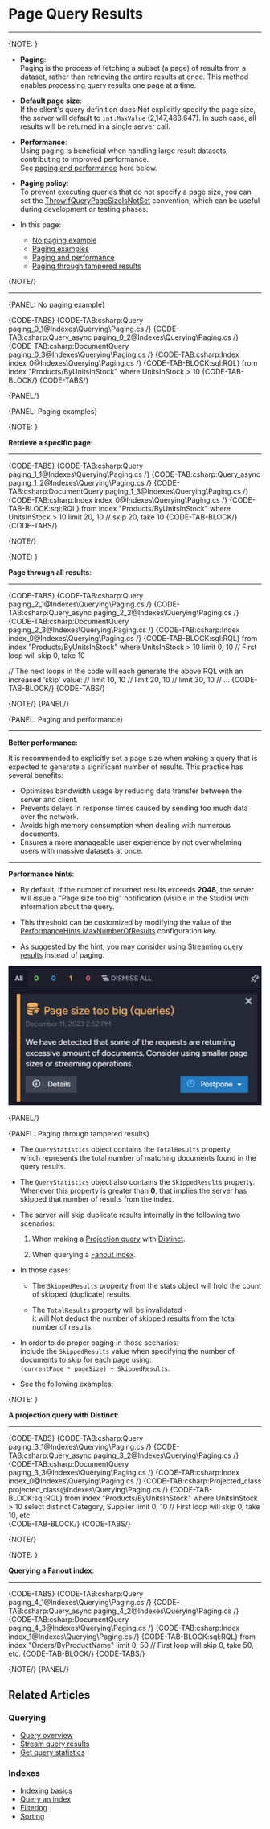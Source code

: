 # Page Query Results
---

{NOTE: }

* __Paging__:  
  Paging is the process of fetching a subset (a page) of results from a dataset, rather than retrieving the entire results at once. 
  This method enables processing query results one page at a time.

* __Default page size__:  
  If the client's query definition does Not explicitly specify the page size, the server will default to `int.MaxValue` (2,147,483,647). 
  In such case, all results will be returned in a single server call.

* __Performance__:  
  Using paging is beneficial when handling large result datasets, contributing to improved performance.  
  See [paging and performance](../../indexes/querying/paging#paging-and-performance) here below.

* __Paging policy__:  
  To prevent executing queries that do not specify a page size, you can set the [ThrowIfQueryPageSizeIsNotSet](../../client-api/configuration/querying#throwifquerypagesizeisnotset) convention,
  which can be useful during development or testing phases.

* In this page:

  * [No paging example](../../indexes/querying/paging#no-paging-example)
  * [Paging examples](../../indexes/querying/paging#paging-examples)
  * [Paging and performance](../../indexes/querying/paging#paging-and-performance)
  * [Paging through tampered results](../../indexes/querying/paging#paging-through-tampered-results)

{NOTE/}

---

{PANEL: No paging example}

{CODE-TABS}
{CODE-TAB:csharp:Query paging_0_1@Indexes\Querying\Paging.cs /}
{CODE-TAB:csharp:Query_async paging_0_2@Indexes\Querying\Paging.cs /}
{CODE-TAB:csharp:DocumentQuery paging_0_3@Indexes\Querying\Paging.cs /}
{CODE-TAB:csharp:Index index_0@Indexes\Querying\Paging.cs /}
{CODE-TAB-BLOCK:sql:RQL}
from index "Products/ByUnitsInStock"
where UnitsInStock > 10
{CODE-TAB-BLOCK/}
{CODE-TABS/}

{PANEL/}

{PANEL: Paging examples}

{NOTE: }

__Retrieve a specific page__:  

---

{CODE-TABS}
{CODE-TAB:csharp:Query paging_1_1@Indexes\Querying\Paging.cs /}
{CODE-TAB:csharp:Query_async paging_1_2@Indexes\Querying\Paging.cs /}
{CODE-TAB:csharp:DocumentQuery paging_1_3@Indexes\Querying\Paging.cs /}
{CODE-TAB:csharp:Index index_0@Indexes\Querying\Paging.cs /}
{CODE-TAB-BLOCK:sql:RQL}
from index "Products/ByUnitsInStock"
where UnitsInStock > 10 
limit 20, 10 // skip 20, take 10
{CODE-TAB-BLOCK/}
{CODE-TABS/}

{NOTE/}

{NOTE: }

__Page through all results__:  

---

{CODE-TABS}
{CODE-TAB:csharp:Query paging_2_1@Indexes\Querying\Paging.cs /}
{CODE-TAB:csharp:Query_async paging_2_2@Indexes\Querying\Paging.cs /}
{CODE-TAB:csharp:DocumentQuery paging_2_3@Indexes\Querying\Paging.cs /}
{CODE-TAB:csharp:Index index_0@Indexes\Querying\Paging.cs /}
{CODE-TAB-BLOCK:sql:RQL}
from index "Products/ByUnitsInStock"
where UnitsInStock > 10
limit 0, 10 // First loop will skip 0, take 10  

// The next loops in the code will each generate the above RQL with an increased 'skip' value:
// limit 10, 10
// limit 20, 10
// limit 30, 10
// ...
{CODE-TAB-BLOCK/}
{CODE-TABS/}

{NOTE/}
{PANEL/}

{PANEL: Paging and performance}

---

__Better performance__:  

It is recommended to explicitly set a page size when making a query that is expected to generate a significant number of results. 
This practice has several benefits:

  * Optimizes bandwidth usage by reducing data transfer between the server and client.
  * Prevents delays in response times caused by sending too much data over the network.
  * Avoids high memory consumption when dealing with numerous documents.
  * Ensures a more manageable user experience by not overwhelming users with massive datasets at once.

---

__Performance hints__:  

* By default, if the number of returned results exceeds __2048__, the server will issue a "Page size too big" notification (visible in the Studio) with information about the query.

* This threshold can be customized by modifying the value of the [PerformanceHints.MaxNumberOfResults](../../server/configuration/performance-hints-configuration#performancehints.maxnumberofresults) configuration key.

* As suggested by the hint, you may consider using [Streaming query results](../../client-api/session/querying/how-to-stream-query-results) instead of paging.

![Figure 1. Performance Hint](images/performance-hint.png "Performance Hint")

{PANEL/}

{PANEL: Paging through tampered results}

* The `QueryStatistics` object contains the `TotalResults` property,  
  which represents the total number of matching documents found in the query results.

* The `QueryStatistics` object also contains the `SkippedResults` property.  
  Whenever this property is greater than __0__, that implies the server has skipped that number of results from the index.

* The server will skip duplicate results internally in the following two scenarios:  

    1. When making a [Projection query](../../indexes/querying/projections) with [Distinct](../../indexes/querying/distinct).
  
    2. When querying a [Fanout index](../../indexes/indexing-nested-data#fanout-index---multiple-index-entries-per-document).

* In those cases:  

    * The `SkippedResults` property from the stats object will hold the count of skipped (duplicate) results.
  
    * The `TotalResults` property will be invalidated -  
      it will Not deduct the number of skipped results from the total number of results.

* In order to do proper paging in those scenarios:  
  include the `SkippedResults` value when specifying the number of documents to skip for each page using:  
  `(currentPage * pageSize) + SkippedResults`.

* See the following examples:

{NOTE: }

__A projection query with Distinct__:

---

{CODE-TABS}
{CODE-TAB:csharp:Query paging_3_1@Indexes\Querying\Paging.cs /}
{CODE-TAB:csharp:Query_async paging_3_2@Indexes\Querying\Paging.cs /}
{CODE-TAB:csharp:DocumentQuery paging_3_3@Indexes\Querying\Paging.cs /}
{CODE-TAB:csharp:Index index_0@Indexes\Querying\Paging.cs /}
{CODE-TAB:csharp:Projected_class projected_class@Indexes\Querying\Paging.cs /}
{CODE-TAB-BLOCK:sql:RQL}
from index "Products/ByUnitsInStock"
where UnitsInStock > 10
select distinct Category, Supplier
limit 0, 10  // First loop will skip 0, take 10, etc.  
{CODE-TAB-BLOCK/}
{CODE-TABS/}

{NOTE/}

{NOTE: }

__Querying a Fanout index__:

---

{CODE-TABS}
{CODE-TAB:csharp:Query paging_4_1@Indexes\Querying\Paging.cs /}
{CODE-TAB:csharp:Query_async paging_4_2@Indexes\Querying\Paging.cs /}
{CODE-TAB:csharp:DocumentQuery paging_4_3@Indexes\Querying\Paging.cs /}
{CODE-TAB:csharp:Index index_1@Indexes\Querying\Paging.cs /}
{CODE-TAB-BLOCK:sql:RQL}
from index "Orders/ByProductName"
limit 0, 50  // First loop will skip 0, take 50, etc.
{CODE-TAB-BLOCK/}
{CODE-TABS/}

{NOTE/}
{PANEL/}

## Related Articles

### Querying

- [Query overview](../../client-api/session/querying/how-to-query)
- [Stream query results](../../client-api/session/querying/how-to-stream-query-results)
- [Get query statistics](../../client-api/session/querying/how-to-get-query-statistics)

### Indexes

- [Indexing basics](../../indexes/indexing-basics)  
- [Query an index](../../indexes/querying/query-index)
- [Filtering](../../indexes/querying/filtering)  
- [Sorting](../../indexes/querying/sorting)  
